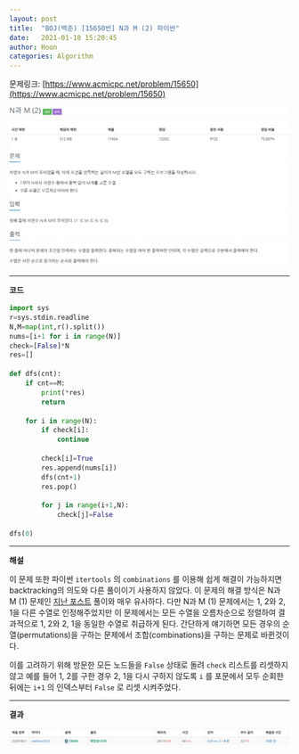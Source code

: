 ```yaml
---
layout: post
title:  "BOJ(백준) [15650번] N과 M (2) 파이썬"
date:   2021-01-18 15:20:45
author: Hoon
categories: Algorithm
---
```


문제링크: [https://www.acmicpc.net/problem/15650](https://www.acmicpc.net/problem/15650)

![N과M2문제.PNG](https://github.com/hoon-923/hoon-923.github.io/blob/master/_images/BOJ/N%EA%B3%BCM2%EB%AC%B8%EC%A0%9C.PNG?raw=true)

----

**코드**

~~~python
import sys
r=sys.stdin.readline
N,M=map(int,r().split())
nums=[i+1 for i in range(N)]
check=[False]*N
res=[]

def dfs(cnt):
	if cnt==M:
		print(*res)
		return
	
	for i in range(N):
		if check[i]:
			continue
		
		check[i]=True
		res.append(nums[i])
		dfs(cnt+1)
		res.pop()
		
		for j in range(i+1,N):
			check[j]=False

dfs(0)
~~~

----

**해설**

이 문제 또한 파이썬 `itertools` 의 `combinations` 를 이용해 쉽게 해결이 가능하지면 backtracking의 의도와 다른 풀이이기 사용하지 않았다. 이 문제의 해결 방식은 N과 M (1) 문제인 [지난 포스트](https://hoon-923.github.io/algorithm/2021/01/17/BOJ(%EB%B0%B1%EC%A4%80)-15649%EB%B2%88-N%EA%B3%BC-M-(1)-%ED%8C%8C%EC%9D%B4%EC%8D%AC.html) 풀이와 매우 유사하다. 다만 N과 M (1) 문제에서는 1, 2와 2, 1을 다른 수열로 인정해주었지만 이 문제에서는 모든 수열을 오름차순으로 정렬하여 결과적으로 1, 2와 2, 1을 동일한 수열로 취급하게 된다. 간단하게 얘기하면 모든 경우의 순열(permutations)을 구하는 문제에서 조합(combinations)을 구하는 문제로 바뀐것이다.

이를 고려하기 위해 방문한 모든 노드들을 `False` 상태로 돌려 `check` 리스트를 리셋하지 않고 예를 들어 1, 2를 구한 경우 2, 1을 다시 구하지 않도록 `i` 를 포문에서 모두 순회한뒤에는 `i+1` 의 인덱스부터 `False` 로 리셋 시켜주었다.

----

**결과**

![N과M2결과.PNG](https://github.com/hoon-923/hoon-923.github.io/blob/master/_images/BOJ/N%EA%B3%BCM2%EA%B2%B0%EA%B3%BC.PNG?raw=true)

